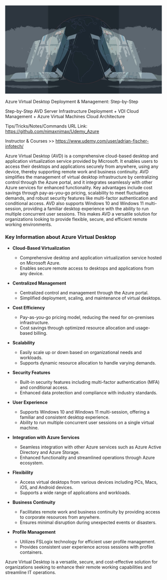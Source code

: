 

![alt text](image.jpg)

Azure Virtual Desktop Deployment & Management: Step-by-Step

Step-by-Step AVD Server Infrastructure Deployment + VDI Cloud Management + Azure Virtual Machines Cloud Architecture

Tips/Tricks/Notes/Commands URL Link: https://github.com/nimaxnimax/Udemy_Azure

Instructor & Courses >> https://www.udemy.com/user/adrian-fischer-infotech/

Azure Virtual Desktop (AVD) is a comprehensive cloud-based desktop and application virtualization service provided by Microsoft. It enables users to access their desktops and applications securely from anywhere, using any device, thereby supporting remote work and business continuity. AVD simplifies the management of virtual desktop infrastructure by centralizing control through the Azure portal, and it integrates seamlessly with other Azure services for enhanced functionality. Key advantages include cost savings through pay-as-you-go pricing, scalability to meet fluctuating demands, and robust security features like multi-factor authentication and conditional access. AVD also supports Windows 10 and Windows 11 multi-session, providing a familiar desktop experience with the ability to run multiple concurrent user sessions. This makes AVD a versatile solution for organizations looking to provide flexible, secure, and efficient remote working environments.


### Key Information about Azure Virtual Desktop

- **Cloud-Based Virtualization**
  - Comprehensive desktop and application virtualization service hosted on Microsoft Azure.
  - Enables secure remote access to desktops and applications from any device.

- **Centralized Management**
  - Centralized control and management through the Azure portal.
  - Simplified deployment, scaling, and maintenance of virtual desktops.

- **Cost Efficiency**
  - Pay-as-you-go pricing model, reducing the need for on-premises infrastructure.
  - Cost savings through optimized resource allocation and usage-based billing.

- **Scalability**
  - Easily scale up or down based on organizational needs and workloads.
  - Supports dynamic resource allocation to handle varying demands.

- **Security Features**
  - Built-in security features including multi-factor authentication (MFA) and conditional access.
  - Enhanced data protection and compliance with industry standards.

- **User Experience**
  - Supports Windows 10 and Windows 11 multi-session, offering a familiar and consistent desktop experience.
  - Ability to run multiple concurrent user sessions on a single virtual machine.

- **Integration with Azure Services**
  - Seamless integration with other Azure services such as Azure Active Directory and Azure Storage.
  - Enhanced functionality and streamlined operations through Azure ecosystem.

- **Flexibility**
  - Access virtual desktops from various devices including PCs, Macs, iOS, and Android devices.
  - Supports a wide range of applications and workloads.

- **Business Continuity**
  - Facilitates remote work and business continuity by providing access to corporate resources from anywhere.
  - Ensures minimal disruption during unexpected events or disasters.

- **Profile Management**
  - Utilizes FSLogix technology for efficient user profile management.
  - Provides consistent user experience across sessions with profile containers.

Azure Virtual Desktop is a versatile, secure, and cost-effective solution for organizations seeking to enhance their remote working capabilities and streamline IT operations.


